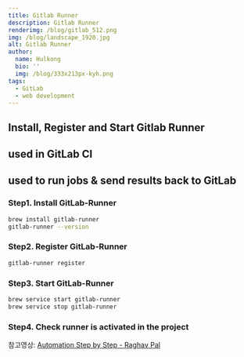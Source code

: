 ```yaml
---
title: Gitlab Runner
description: Gitlab Runner
renderimg: /blog/gitlab_512.png
img: /blog/landscape_1920.jpg
alt: Gitlab Runner
author:
  name: Hulkong
  bio: ''
  img: /blog/333x213px-kyh.png
tags:
  - GitLab
  - web development
---
```


## Install, Register and Start Gitlab Runner

## used in GitLab CI

## used to run jobs & send results back to GitLab

### Step1. Install GitLab-Runner

```bash
brew install gitlab-runner
gitlab-runner --version
```

### Step2. Register GitLab-Runner

```bash
gitlab-runner register
```

### Step3. Start GitLab-Runner

```bash
brew service start gitlab-runner
brew service stop gitlab-runner
```

### Step4. Check runner is activated in the project

참고영상: [Automation Step by Step - Raghav Pal](https://www.youtube.com/watch?v=R8rru9nmZ40&list=PLhW3qG5bs-L8YSnCiyQ-jD8XfHC2W1NL_&index=5)
